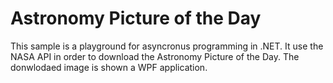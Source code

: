 # Astronomy Picture of the Day
This sample is a playground for asyncronus programming in .NET. It use the NASA API in order to download the Astronomy Picture of the Day. The donwlodaed image is shown a WPF application.
